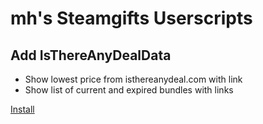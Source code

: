 # mh's Steamgifts Userscripts

## Add IsThereAnyDealData
* Show lowest price from isthereanydeal.com  with link
* Show list of current and expired bundles with links

[Install](https://raw.githubusercontent.com/maherm/steamgifts_scripts/master/sg_add_isthereanydeal_data.user.js)